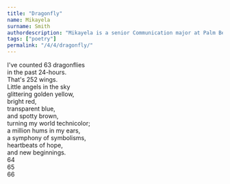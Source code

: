 ```yaml
---
title: "Dragonfly"
name: Mikayela
surname: Smith
authordescription: "Mikayela is a senior Communication major at Palm Beach Atlantic University."
tags: ["poetry"]
permalink: "/4/4/dragonfly/"
---
```

I've counted 63 dragonflies\
in the past 24-hours.\
That's 252 wings.\
Little angels in the sky\
glittering golden yellow,\
bright red,\
transparent blue,\
and spotty brown,\
turning my world technicolor;\
a million hums in my ears,\
a symphony of symbolisms,\
heartbeats of hope,\
and new beginnings.\
64\
65\
66
